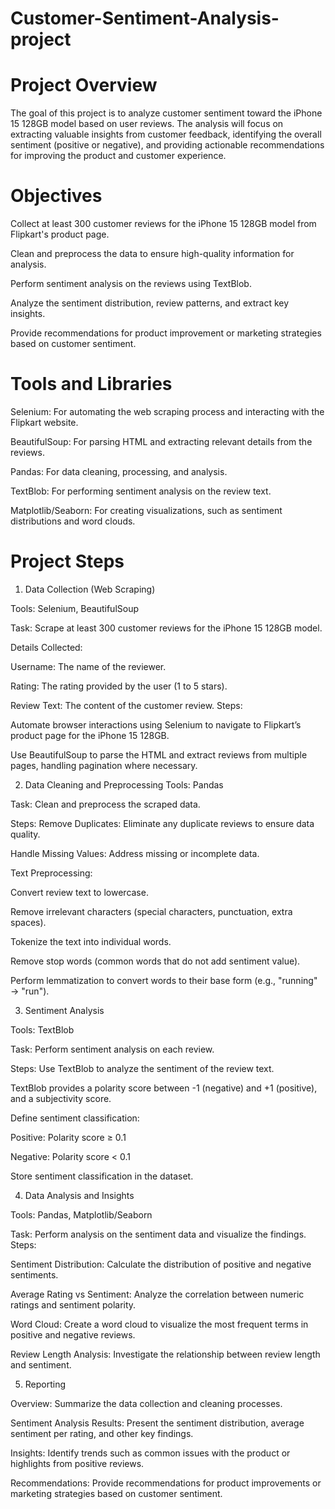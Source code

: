 # Customer-Sentiment-Analysis-project

# Project Overview
The goal of this project is to analyze customer sentiment toward the iPhone 15 128GB model based on user reviews. The analysis will focus on extracting valuable insights from customer feedback, identifying the overall sentiment (positive or negative), and providing actionable recommendations for improving the product and customer experience.

# Objectives

Collect at least 300 customer reviews for the iPhone 15 128GB model from Flipkart's product page.

Clean and preprocess the data to ensure high-quality information for analysis.

Perform sentiment analysis on the reviews using TextBlob.

Analyze the sentiment distribution, review patterns, and extract key insights.

Provide recommendations for product improvement or marketing strategies based on customer sentiment.

# Tools and Libraries

Selenium: For automating the web scraping process and interacting with the Flipkart website.

BeautifulSoup: For parsing HTML and extracting relevant details from the reviews.

Pandas: For data cleaning, processing, and analysis.

TextBlob: For performing sentiment analysis on the review text.

Matplotlib/Seaborn: For creating visualizations, such as sentiment distributions and word clouds.

# Project Steps

1. Data Collection (Web Scraping)

Tools: Selenium, BeautifulSoup

Task: Scrape at least 300 customer reviews for the iPhone 15 128GB model.

Details Collected:

Username: The name of the reviewer.

Rating: The rating provided by the user (1 to 5 stars).

Review Text: The content of the customer review.
Steps:

Automate browser interactions using Selenium to navigate to Flipkart’s product page for the iPhone 15 128GB.

Use BeautifulSoup to parse the HTML and extract reviews from multiple pages, handling pagination where necessary.

2. Data Cleaning and Preprocessing
Tools: Pandas

Task: Clean and preprocess the scraped data.

Steps:
Remove Duplicates: Eliminate any duplicate reviews to ensure data quality.

Handle Missing Values: Address missing or incomplete data.

Text Preprocessing:

Convert review text to lowercase.

Remove irrelevant characters (special characters, punctuation, extra spaces).

Tokenize the text into individual words.

Remove stop words (common words that do not add sentiment value).

Perform lemmatization to convert words to their base form (e.g., "running" → "run").

3. Sentiment Analysis

Tools: TextBlob

Task: Perform sentiment analysis on each review.

Steps:
Use TextBlob to analyze the sentiment of the review text.

TextBlob provides a polarity score between -1 (negative) and +1 (positive), and a subjectivity score.

Define sentiment classification:

Positive: Polarity score ≥ 0.1

Negative: Polarity score < 0.1

Store sentiment classification in the dataset.

4. Data Analysis and Insights

Tools: Pandas, Matplotlib/Seaborn

Task: Perform analysis on the sentiment data and visualize the findings.
Steps:

Sentiment Distribution: Calculate the distribution of positive and negative sentiments.

Average Rating vs Sentiment: Analyze the correlation between numeric ratings and sentiment polarity.

Word Cloud: Create a word cloud to visualize the most frequent terms in positive and negative reviews.

Review Length Analysis: Investigate the relationship between review length and sentiment.

5. Reporting

Overview: Summarize the data collection and cleaning processes.

Sentiment Analysis Results: Present the sentiment distribution, average sentiment per rating, and other key findings.

Insights: Identify trends such as common issues with the product or highlights from positive reviews.

Recommendations: Provide recommendations for product improvements or marketing strategies based on customer sentiment.
